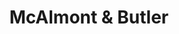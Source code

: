 ---
title: "McAlmont & Butler"
summary: "English rock/soul music duo, comprising singer David McAlmont and guitarist Bernard Butler formed in London 1994."
image: "mcalmont-butler.jpg"
apple_music_artist_url: "https://music.apple.com/gb/artist/mcalmont-butler/14861146"
---